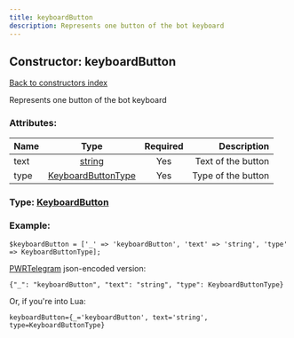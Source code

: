 ```yaml
---
title: keyboardButton
description: Represents one button of the bot keyboard
---
```

## Constructor: keyboardButton  
[Back to constructors index](index.md)



Represents one button of the bot keyboard

### Attributes:

| Name     |    Type       | Required | Description |
|----------|:-------------:|:--------:|------------:|
|text|[string](../types/string.md) | Yes|Text of the button|
|type|[KeyboardButtonType](../types/KeyboardButtonType.md) | Yes|Type of the button|



### Type: [KeyboardButton](../types/KeyboardButton.md)


### Example:

```
$keyboardButton = ['_' => 'keyboardButton', 'text' => 'string', 'type' => KeyboardButtonType];
```  

[PWRTelegram](https://pwrtelegram.xyz) json-encoded version:

```
{"_": "keyboardButton", "text": "string", "type": KeyboardButtonType}
```


Or, if you're into Lua:  


```
keyboardButton={_='keyboardButton', text='string', type=KeyboardButtonType}

```


